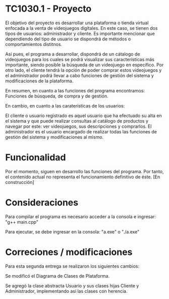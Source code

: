 # TC1030.1 - Proyecto
El objetivo del proyecto es desarrollar una plataforma o tienda virtual enfocada a la venta de videojuegos digitales. En este caso, se tienen dos tipos de usuarios: administrador y cliente. Es importante mencionar que dependiendo del tipo de usuario se dispondrá de métodos o comportamientos distitnos. 

Así pues, el programa a desarrollar, dispondrá de un cátalogo de videojuegos para los cuales se podrá visualizar sus características más importante, siendo posible la búsqueda de un videojuego en específico. Por otro lado, el cliente tendrá la opción de poder comprar estos videojuegos y el administrador podrá llevar a cabo funciones de gestión del sistema y modificaciones de la plataforma.

En resumen, en cuanto a las funciones del programa encontramos: Funciones de búsqueda, de compra y de gestión.

En cambio, en cuanto a las caraterísticas de los usuarios:

El cliente o usuario registrado es aquel usuario que ha efectuado su alta en el sistema y que puede realizar consultas al catálogo de productos y navegar por este: ver videojuegos, sus descripciones y comprarlos. El administrador es el usuario encargado de realizar todas las funciones de gestión del sistema y modificaciones al mismo.

# Funcionalidad
Por el momento, siguen en desarrollo las funciones del programa. Por tanto, el contenido actual no representa el funcionamiento definitivo de éste. [En construcción]

# Consideraciones
Para compilar el programa es necesario acceder a la consola e ingresar: "g++ main.cpp"

Para ejecutar, se debe ingresar en la consola: "a.exe" o "./a.exe"

# Correciones / modificaciones
Para esta segunda entrega se realizaron los siguientes cambios:

Se modificó el Diagrama de Clases de Plataforma.

Se agregó la clase abstracta Usuario y sus clases hijas Cliente y Administrador, implementando así las clases con herencia.
